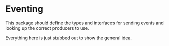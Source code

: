 # Eventing

This package should define the types and interfaces for sending events and looking up the correct producers to
use.

Everything here is just stubbed out to show the general idea.
